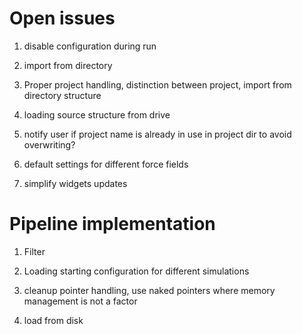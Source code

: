 # Open issues

1. disable configuration during run
1. import from directory
1. Proper project handling, distinction between project, import from directory structure
1. loading source structure from drive

1. notify user if project name is already in use in project dir to avoid overwriting?

1. default settings for different force fields

1. simplify widgets updates

# Pipeline implementation

1. Filter
1. Loading starting configuration for different simulations
1. cleanup pointer handling, use naked pointers where memory management is not a factor

1. load from disk
